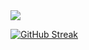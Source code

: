 <div align="left">
  <img src="https://media.tenor.com/fhgf2YTDstkAAAAC/super-smash-bros-smash.gif" />
</div>
<div style="margin: 0 auto;" align="left">
  
[![GitHub Streak](https://streak-stats.demolab.com?user=rmdashrfv&theme=react)](https://git.io/streak-stats)
  
</div>

